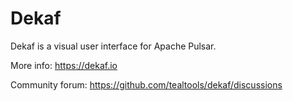 # Dekaf

Dekaf is a visual user interface for Apache Pulsar.

More info: https://dekaf.io

Community forum: https://github.com/tealtools/dekaf/discussions
